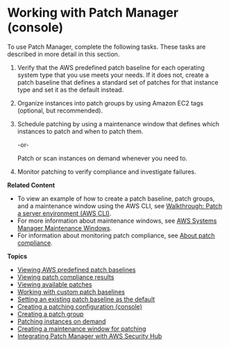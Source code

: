 # Working with Patch Manager \(console\)<a name="sysman-patch-working"></a>

To use Patch Manager, complete the following tasks\. These tasks are described in more detail in this section\.

1. Verify that the AWS predefined patch baseline for each operating system type that you use meets your needs\. If it does not, create a patch baseline that defines a standard set of patches for that instance type and set it as the default instead\.

1. Organize instances into patch groups by using Amazon EC2 tags \(optional, but recommended\)\.

1. Schedule patching by using a maintenance window that defines which instances to patch and when to patch them\.

   \-or\-

   Patch or scan instances on demand whenever you need to\.

1. Monitor patching to verify compliance and investigate failures\.

**Related Content**
+ To view an example of how to create a patch baseline, patch groups, and a maintenance window using the AWS CLI, see [Walkthrough: Patch a server environment \(AWS CLI\)](sysman-patch-cliwalk.md)\.
+ For more information about maintenance windows, see [AWS Systems Manager Maintenance Windows](systems-manager-maintenance.md)\.
+ For information about monitoring patch compliance, see [About patch compliance](sysman-compliance-about.md#sysman-compliance-monitor-patch)\.

**Topics**
+ [Viewing AWS predefined patch baselines](view-predefined-patch-baselines.md)
+ [Viewing patch compliance results](viewing-patch-compliance-results.md)
+ [Viewing available patches](viewing-available-patches.md)
+ [Working with custom patch baselines](sysman-patch-baseline-console.md)
+ [Setting an existing patch baseline as the default](set-default-patch-baseline.md)
+ [Creating a patching configuration \(console\)](create-patching-configuration.md)
+ [Creating a patch group](sysman-patch-group-tagging.md)
+ [Patching instances on demand](patch-on-demand.md)
+ [Creating a maintenance window for patching](sysman-patch-mw-console.md)
+ [Integrating Patch Manager with AWS Security Hub](security-hub-integration.md)
